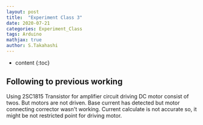 ```yaml
---
layout: post
title:  "Experiment Class 3"
date: 2020-07-21
categories: Experiment_Class
tags: Arduino
mathjax: true
author: S.Takahashi
---
```


* content
{:toc}

## Following to previous working
Using 2SC1815 Transistor for amplifier circuit driving DC motor consist of twos.
But motors are not driven. Base current has detected but motor connecting corrector wasn't working.
Current calculate is not accurate so, it might be not restricted point for driving motor.